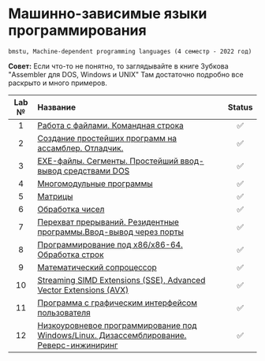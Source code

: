 # Машинно-зависимые языки программирования
```
bmstu, Machine-dependent programming languages (4 семестр - 2022 год)
```

**Совет:**
Если что-то не понятно, то заглядывайте в книге Зубкова "Assembler для DOS, Windows и UNIX"
Там достаточно подробно все раскрыто и много примеров.

| Lab № | Название | Status |
|:------:|:-----|:-----:|
| 1 | [Работа с файлами. Командная строка](https://github.com/Mansurow/bmstu_asm/tree/master/lab_01) |:white_check_mark: |
| 2 | [Создание простейших программ на ассамблер. Отладчик.](https://github.com/Mansurow/bmstu_asm/tree/master/lab_02) |:white_check_mark: |
| 3 | [EXE-файлы. Сегменты. Простейший ввод-вывод средствами DOS](https://github.com/Mansurow/bmstu_asm/tree/master/lab_03) |:white_check_mark: |
| 4 | [Многомодульные программы](https://github.com/Mansurow/bmstu_asm/tree/master/lab_04) |:white_check_mark: |
| 5 | [Матрицы](https://github.com/Mansurow/bmstu_asm/tree/master/lab_05) |:white_check_mark: |
| 6 | [Обработка чисел](https://github.com/Mansurow/bmstu_asm/tree/master/lab_06) |:white_check_mark: |
| 7 | [Перехват прерываний. Резидентные программы.Ввод-вывод через порты](https://github.com/Mansurow/bmstu_asm/tree/master/lab_07) |:white_check_mark: |
| 8 | [Программирование под x86/x86-64. Обработка строк](https://github.com/Mansurow/bmstu_asm/tree/master/lab_08) |:white_check_mark: |
| 9 | [Математический сопроцессор](https://github.com/Mansurow/bmstu_asm/tree/master/lab_09) |:white_check_mark: |
| 10 | [Streaming SIMD Extensions (SSE), Advanced Vector Extensions (AVX)](https://github.com/Mansurow/bmstu_asm/tree/master/lab_10) |:white_check_mark: |
| 11 | [Программа с графическим интерфейсом пользователя](https://github.com/Mansurow/bmstu_asm/tree/master/lab_11) |:white_check_mark: |
| 12 | [Низкоуровневое программирование под Windows/Linux. Дизассемблирование. Реверс-инжиниринг](https://github.com/Mansurow/bmstu_asm/tree/master/lab_12) |:white_check_mark: |
